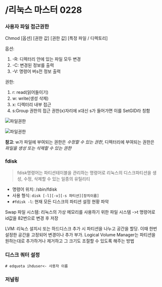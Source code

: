 # /리눅스 마스터 0228



### 사용자 파일 접근권한

Chmod [옵션] [권한 값] [권한 값] [특정 파일 / 디렉토리]

옵션:

1. -R: 디렉터리 안에 있는 파일 모두 변경
2. -C: 변경된 정보를 출력
3. -V: 명령어 버s전 정보 출력

권한:

1. r: read(읽어들이기)
2. w: write(생성 삭제)
3. x: 디렉터리 내부 접근
4. s:Group 권한의 접근 권한(x)자리에 x대신 s가 들어가면 이를 SetGID라 칭함

![파일권한](./image/파일권한.png)

![파일권한](./image/파일권한예시.png)

**참고**: w가 파일에 부여되는 권한은 *수정할 수 있는 권한*, 디렉터리에 부여되는 권한은 *파일을 생성 또는 삭제할 수 있는 권한*



### fdisk

> fdisk명령어는 파티션테이블을 관리하는 명령어로 리눅스의 디스크파티션을 생성, 수정, 삭제할 수 있는 일종의 유틸리티

- 명령어 위치: /sbin/fdisk
- 사용 형식: `disk [-l][-v][-s 파티션][장치이름]`
- `#fdisk -l`: 현재 모든 디스크의 파티션 설정 현황 파악



Swap 파일 시스템: 리눅스의 가상 메모리를 사용하기 위한 파일 시스템 ->t 명령어로 id값을 82번으로 변경 후 저장<br/>

LVM: 리눅스 설치시 또는 하드디스크 추가 시 파티션을 나누고 공간을 할당. 이때 한번 설정한 공간을 고정되어 변경이나 추가 부가. Logical Volume Manager는 파티션을 원하는대로 추가하거나 제거하고 그 크기도 조절할 수 있도록 해주는 방법



### 디스크 쿼터 설정

`# edquota ihduser<- 사용자 이름`



### 저널링

